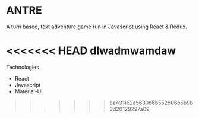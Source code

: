 # ANTRE
A turn based, text adventure game run in Javascript using React &amp; Redux.

<<<<<<< HEAD
dlwadmwamdaw
=======
Technologies
- React
- Javascript
- Material-UI
>>>>>>> ea431162a5630b6b552b06b5b9b3d20129297a09
